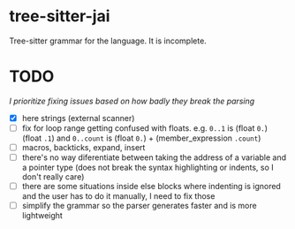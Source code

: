# tree-sitter-jai
Tree-sitter grammar for the language. It is incomplete.

# TODO
*I prioritize fixing issues based on how badly they break the parsing*
- [x] here strings (external scanner)
- [ ] fix for loop range getting confused with floats. e.g. `0..1` is (float `0.`) (float `.1`) and `0..count` is (float `0.`) + (member_expression `.count`)
- [ ] macros, backticks, expand, insert
- [ ] there's no way diferentiate between taking the address of a variable and a pointer type (does not break the syntax highlighting or indents, so I don't really care)
- [ ] there are some situations inside else blocks where indenting is ignored and the user has to do it manually, I need to fix those
- [ ] simplify the grammar so the parser generates faster and is more lightweight
